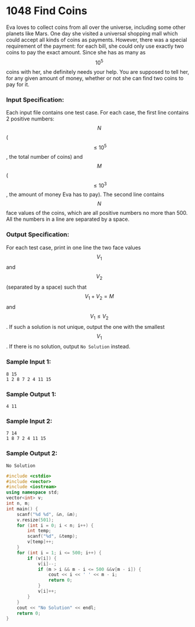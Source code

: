 # 1048 Find Coins
Eva loves to collect coins from all over the universe, including some other planets like Mars. One day she visited a universal shopping mall which could accept all kinds of coins as payments. However, there was a special requirement of the payment: for each bill, she could only use exactly two coins to pay the exact amount. Since she has as many as $$10^5$$ coins with her, she definitely needs your help. You are supposed to tell her, for any given amount of money, whether or not she can find two coins to pay for it.

### Input Specification:

Each input file contains one test case. For each case, the first line contains 2 positive numbers: $$N$$ ($$\le 10^5$$, the total number of coins) and $$M$$ ($$\le 10^3$$, the amount of money Eva has to pay). The second line contains $$N$$ face values of the coins, which are all positive numbers no more than 500. All the numbers in a line are separated by a space.

### Output Specification:

For each test case, print in one line the two face values $$V_1$$ and $$V_2$$ (separated by a space) such that $$V_1 + V_2 = M$$ and $$V_1 \le V_2$$. If such a solution is not unique, output the one with the smallest $$V_1$$. If there is no solution, output `No Solution` instead.

### Sample Input 1:
```in
8 15
1 2 8 7 2 4 11 15
```

### Sample Output 1:
```out
4 11
```

### Sample Input 2:
```in
7 14
1 8 7 2 4 11 15
```

### Sample Output 2:
```out
No Solution
```

```cpp
#include <cstdio>
#include <vector>
#include <iostream>
using namespace std;
vector<int> v;
int n, m;
int main() {
	scanf("%d %d", &n, &m);
	v.resize(501);
	for (int i = 0; i < n; i++) {
		int temp;
		scanf("%d", &temp);
		v[temp]++;
	}
	for (int i = 1; i <= 500; i++) {
		if (v[i]) {
			v[i]--;
			if (m > i && m - i <= 500 &&v[m - i]) {
				cout << i << ' ' << m - i;
				return 0;
			}
			v[i]++;
		}
	}
	cout << "No Solution" << endl;
	return 0;
}
```